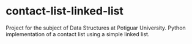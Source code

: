 # contact-list-linked-list
Project for the subject of Data Structures at Potiguar University. Python implementation of a contact list using a simple linked list.
